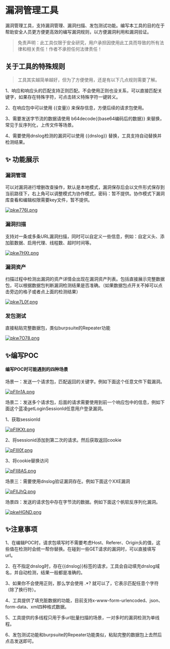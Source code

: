 # 漏洞管理工具

漏洞管理工具，支持漏洞管理、漏洞扫描、发包测试功能。编写本工具的目的在于帮助安全人员更方便更高效的编写漏洞规则，以方便漏洞利用和漏洞验证。

> 免责声明：此工具仅限于安全研究，用户承担因使用此工具而导致的所有法律和相关责任！作者不承担任何法律责任！

## 关于工具的特殊规则

> 工具其实越简单越好，但为了方便使用，还是有以下几点规则需要了解。

1、响应和响应头的匹配支持正则匹配。不会使用正则也没关系，可以直接匹配关键字，如果存在特殊字符，可点击转义特殊字符一键转义。

2、在响应包中可以使用 {{变量}} 来保存信息，方便后续的请求包使用。

3、需要发送字节流的数据请使用 b64decode{{base64编码后的数据}} 来替换，常见于反序列化，上传文件等场景。

4、需要使用dnslog检测的漏洞可以使用 {{dnslog}} 替换，工具支持自动替换并检测结果。

## ✨ 功能展示

### 漏洞管理

可以对漏洞进行增删改查操作，默认是本地模式，漏洞保存后会以文件形式保存到当前路径下，右上角可以调整模式为协作模式，密码：暂不提供。协作模式下漏洞库查看和编辑权限需要key文件，暂不提供。

[![pkw776I.png](https://s21.ax1x.com/2024/06/16/pkw776I.png)](https://imgse.com/i/pkw776I)

### 漏洞扫描

支持对一条或多条URL漏洞扫描，同时可以自定义一些信息，例如：自定义头、添加脏数据、启用代理、线程数、超时时间等。

[![pkw7HXt.png](https://s21.ax1x.com/2024/06/16/pkw7HXt.png)](https://imgse.com/i/pkw7HXt)

### 漏洞资产

扫描过程中检测出漏洞的资产详情会出现在漏洞资产列表。包括直接展示完整数据包，可以根据数据包判断漏洞检测结果是否准确。（如果数据包点开关不掉可以点击旁边的格子或者点上面的检测结果）

[![pkw7L0f.png](https://s21.ax1x.com/2024/06/16/pkw7L0f.png)](https://imgse.com/i/pkw7L0f)

### 发包测试

直接粘贴完整数据包，类似burpsuite的Repeater功能

[![pkw7O78.png](https://s21.ax1x.com/2024/06/16/pkw7O78.png)](https://imgse.com/i/pkw7O78)

## ✨编写POC

#### 编写POC时可能遇到的四种场景

场景一：发送一个请求包，匹配返回的关键字。例如下面这个任意文件下载漏洞。

[![pFIln1A.png](https://s21.ax1x.com/2024/03/27/pFIln1A.png)](https://imgse.com/i/pFIln1A)

场景二：发送多个请求包，后面的请求需要使用到前一个响应包中的信息，例如下面这个蓝凌getLoginSessionId任意用户登录漏洞。

1、获取sessionId

[![pFIlKXt.png](https://s21.ax1x.com/2024/03/27/pFIlKXt.png)](https://imgse.com/i/pFIlKXt)

2、将sessionid添加到第二次的请求。然后获取返回cookie

[![pFIll0f.png](https://s21.ax1x.com/2024/03/27/pFIll0f.png)](https://imgse.com/i/pFIll0f)

3、将cookie替换访问

[![pFIl8AS.png](https://s21.ax1x.com/2024/03/27/pFIl8AS.png)](https://imgse.com/i/pFIl8AS)

场景三：需要使用dnslog验证漏洞存在。例如下面这个XXE漏洞

[![pFIlJhQ.png](https://s21.ax1x.com/2024/03/27/pFIlJhQ.png)](https://imgse.com/i/pFIlJhQ)

场景四：发送的请求包中存在字节流的数据。例如下面这个帆软反序列化漏洞。

[![pkwHGND.png](https://s21.ax1x.com/2024/06/16/pkwHGND.png)](https://imgse.com/i/pkwHGND)

## ✨注意事项

1、在编辑POC时，请求包填写时不需要考虑Host、Referer、Origin头的值，这些值在检测时会统一帮你替换。在碰到一些GET请求的漏洞时，可以直接填写url。

2、在不指定dnslog时，存在{{dnslog}}标签的请求，工具会自动填充dnslog域名，并自动检测，结果一般都是准确的。

3、如果你不会使用正则，那么学会使用 .\*? 就可以了，它表示匹配任意个字符（除了换行符）。

4、工具提供了填充脏数据的功能，目前支持x-www-form-urlencoded、json、form-data、xml四种格式数据。

5、工具提供的多线程只用于多url批量扫描的场景，一对多时的漏洞检测为单线程。

6、发包测试功能和burpsuite的Repeater功能类似，粘贴完整的数据包上去然后点击发送即可。
